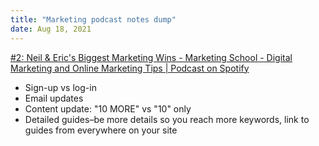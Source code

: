 ```yaml
---
title: "Marketing podcast notes dump"
date: Aug 18, 2021
---
```


[#2: Neil & Eric's Biggest Marketing Wins - Marketing School - Digital Marketing and Online Marketing Tips | Podcast on Spotify](https://open.spotify.com/episode/3PYAH89IxGfSqtOBuWBDz5?si=7124e72ff76c4634)
- Sign-up vs log-in
- Email updates
- Content update: "10 MORE" vs "10" only
- Detailed guides–be more details so you reach more keywords, link to guides from everywhere on your site